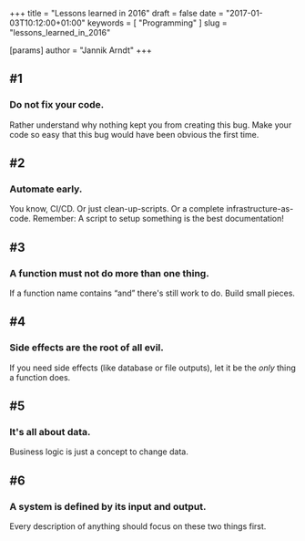 +++
title = "Lessons learned in 2016"
draft = false
date = "2017-01-03T10:12:00+01:00"
keywords = [ "Programming" ]
slug = "lessons_learned_in_2016"

[params]
  author = "Jannik Arndt"
+++

## #1
### Do not fix your code.

Rather understand why nothing kept you from creating this bug. Make your code so easy that this bug would have been obvious the first time.

## #2
### Automate early.

You know, CI/CD. Or just clean-up-scripts. Or a complete infrastructure-as-code. Remember: A script to setup something is the best documentation!

## #3 
### A function must not do more than one thing.

If a function name contains “and” there's still work to do. Build small pieces.

## #4 
### Side effects are the root of all evil.

If you need side effects (like database or file outputs), let it be the _only_ thing a function does.

## #5 
### It's all about data.

Business logic is just a concept to change data.

## #6 
### A system is defined by its input and output.

Every description of anything should focus on these two things first. 

